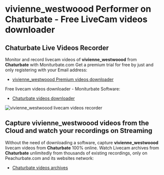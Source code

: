 # vivienne_westwoood Performer on Chaturbate - Free LiveCam videos downloader

## Chaturbate Live Videos Recorder

Monitor and record livecam videos of **vivienne_westwoood** from **Chaturbate** with Moniturbate.com
Get a premium trial for free by just and only registering with your Email address:
* [vivienne_westwoood Premium videos downloader](https://moniturbate.com/request-demo-licence-key.html)

Free livecam videos downloader - Moniturbate Software:
* [Chaturbate videos downloader](https://moniturbate.com/moniturbate-download-software.html)

![vivienne_westwoood livecam videos recorder](https://peachurnet.com/templates/moniturbate-software.png)


## Capture vivienne_westwoood videos from the Cloud and watch your recordings on Streaming

Without the need of downloading a software, capture **vivienne_westwoood** livecam videos from **Chaturbate** 100% online.
Watch Livecam archives from **Chaturbate** unlimitedly from thousands of existing recordings, only on Peachurbate.com and its websites network:
* [Chaturbate videos archives](https://peachurnet.com/)